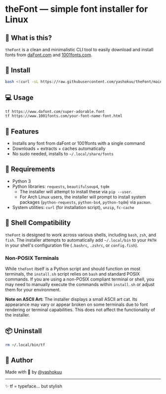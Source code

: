 # theFont — simple font installer for Linux

## 🌟 What is this?
`theFont` is a clean and minimalistic CLI tool to easily download and install fonts from [daFont.com](https://www.dafont.com) and [1001fonts.com](https://www.1001fonts.com).

## 🚀 Install
```bash
bash <(curl -sL https://raw.githubusercontent.com/yashokuu/theFont/main/install.sh)
````

## 💻 Usage

```bash
tf https://www.dafont.com/super-adorable.font
tf https://www.1001fonts.com/your-font-name-font.html
```

## 🔧 Features

* Installs any font from daFont or 1001fonts with a single command
* Downloads + extracts + caches automatically
* No sudo needed, installs to `~/.local/share/fonts`

## 🧠 Requirements

*   Python 3
*   Python libraries: `requests`, `beautifulsoup4`, `tqdm`
    *   The installer will attempt to install these via `pip --user`.
    *   For Arch Linux users, the installer will prompt to install system packages (`python-requests`, `python-bs4`, `python-tqdm`) via `pacman`.
*   System utilities: `curl` (for installation script), `unzip`, `fc-cache`

## 🐚 Shell Compatibility

`theFont` is designed to work across various shells, including `bash`, `zsh`, and `fish`. The installer attempts to automatically add `~/.local/bin` to your `PATH` in your shell's configuration file (`.bashrc`, `.zshrc`, or `config.fish`).

### Non-POSIX Terminals

While `theFont` itself is a Python script and should function on most terminals, the `install.sh` script relies on `bash` and standard POSIX commands. If you are using a non-POSIX compliant terminal or shell, you may need to manually execute the commands within `install.sh` or adjust them for your environment.

**Note on ASCII Art:** The installer displays a small ASCII art cat. Its appearance may vary or appear broken on some terminals due to font rendering or terminal capabilities. This does not affect the functionality of the installer.

## 📦 Uninstall

```bash
rm ~/.local/bin/tf
```

## 👤 Author

Made with 💖 by [@yashokuu](https://github.com/yashokuu)

---

✨ tf = typeface... but stylish